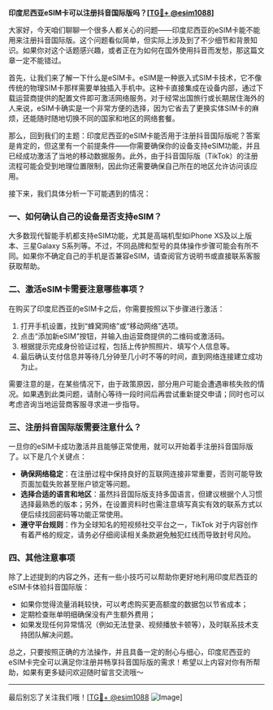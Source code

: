 **印度尼西亚eSIM卡可以注册抖音国际版吗？[[TG💪+ @esim1088](https://t.me/s/esim1088)]**

大家好，今天咱们聊聊一个很多人都关心的问题——印度尼西亚的eSIM卡能不能用来注册抖音国际版。这个问题看似简单，但实际上涉及到了不少细节和背景知识。如果你对这个话题感兴趣，或者正在为如何在国外使用抖音而发愁，那这篇文章一定不能错过。

首先，让我们来了解一下什么是eSIM卡。eSIM是一种嵌入式SIM卡技术，它不像传统的物理SIM卡那样需要单独插入手机中。这种卡直接集成在设备内部，通过下载运营商提供的配置文件即可激活网络服务。对于经常出国旅行或长期居住海外的人来说，eSIM卡确实是一个非常方便的选择，因为它省去了更换实体SIM卡的麻烦，还能随时随地切换不同的国家和地区的网络套餐。

那么，回到我们的主题：印度尼西亚的eSIM卡能否用于注册抖音国际版呢？答案是肯定的，但这里有一个前提条件——你需要确保你的设备支持eSIM功能，并且已经成功激活了当地的移动数据服务。此外，由于抖音国际版（TikTok）的注册流程可能会受到地理位置限制，因此你还需要确保自己所在的地区允许访问该应用。

接下来，我们具体分析一下可能遇到的情况：

### 一、如何确认自己的设备是否支持eSIM？
大多数现代智能手机都支持eSIM功能，尤其是高端机型如iPhone XS及以上版本、三星Galaxy S系列等。不过，不同品牌和型号的具体操作步骤可能会有所不同。如果你不确定自己的手机是否兼容eSIM，请查阅官方说明书或直接联系客服获取帮助。

### 二、激活eSIM卡需要注意哪些事项？
在购买了印度尼西亚的eSIM卡之后，你需要按照以下步骤进行激活：
1. 打开手机设置，找到“蜂窝网络”或“移动网络”选项。
2. 点击“添加新eSIM”按钮，并输入由运营商提供的二维码或激活码。
3. 根据提示完成身份验证过程，包括上传护照照片、填写个人信息等。
4. 最后确认支付信息并等待几分钟至几小时不等的时间，直到网络连接建立成功为止。

需要注意的是，在某些情况下，由于政策原因，部分用户可能会遭遇审核失败的情况。如果遇到此类问题，请耐心等待一段时间后再尝试重新提交申请；同时也可以考虑咨询当地运营商客服寻求进一步指导。

### 三、注册抖音国际版需要注意什么？
一旦你的eSIM卡成功激活并且能够正常使用，就可以开始着手注册抖音国际版了。以下是几个关键点：
- **确保网络稳定**：在注册过程中保持良好的互联网连接非常重要，否则可能导致页面加载失败甚至账户锁定等问题。
- **选择合适的语言和地区**：虽然抖音国际版支持多国语言，但建议根据个人习惯选择最熟悉的版本；另外，在设置资料时也需注意填写真实有效的联系方式以便后续找回密码等功能正常使用。
- **遵守平台规则**：作为全球知名的短视频社交平台之一，TikTok 对于内容创作有着严格的规定，请务必仔细阅读相关条款避免触犯红线而导致封号风险。

### 四、其他注意事项
除了上述提到的内容之外，还有一些小技巧可以帮助你更好地利用印度尼西亚的eSIM卡体验抖音国际版：
- 如果你觉得流量消耗较快，可以考虑购买更高额度的数据包以节省成本；
- 定期检查账单明细确保没有产生额外费用；
- 如果发现任何异常情况（例如无法登录、视频播放卡顿等），及时联系技术支持团队解决问题。

总之，只要按照正确的方法操作，并且具备一定的耐心与细心，印度尼西亚的eSIM卡完全可以满足你注册并畅享抖音国际版的需求！希望以上内容对你有所帮助，如果有更多疑问欢迎随时留言交流哦～

---

最后别忘了关注我们哦！[[TG💪+ @esim1088](https://t.me/s/esim1088) ![Image](https://i.postimg.cc/4NQfJmqS/Snipaste-2025-05-13-00-14-12.png)]